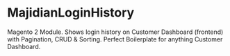 # MajidianLoginHistory
Magento 2 Module. Shows login history on  Customer Dashboard (frontend) with Pagination, CRUD &amp; Sorting. Perfect Boilerplate for anything Customer Dashboard.

